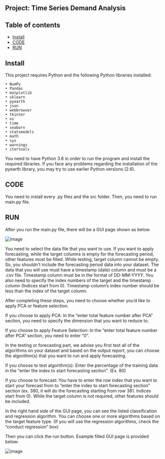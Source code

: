 ## Project: Time Series Demand Analysis
## Table of contents
* [Install](#Install)
* [CODE](#CODE)
* [RUN](#RUN)

## Install
This project requires Python and the following Python libraries installed:
    
    • NumPy
    • Pandas    
    • matplotlib
    • sklearn
    • pyearth
    • json
    • webbrowser
    • tkinter
    • os
    • time
    • seaborn
    • statsmodels
    • math
    • sys
    • warnings
    • itertools
You need to have Python 3.6 in order to run the program and install the required libraries. If you face any problems regarding the installation of the pyearth library, you may try to use earlier Python versions (2.6). 
	
## CODE
You need to install every .py files and the src folder. Then, you need to run main.py file. 
	
## RUN
After you run the main.py file, there will be a GUI page shown as below.

![image](https://user-images.githubusercontent.com/56449035/80843423-f409ca80-8c0c-11ea-89bc-dd7dd82faf4c.png)

 
You need to select the data file that you want to use. If you want to apply forecasting, while the target columns is empty for the forecasting period, other features must be filled. While testing, target column cannot be empty. So, you shouldn’t include the forecasting period data into your dataset. The data that you will use must have a timestamp (date) column and must be a .csv file. Timestamp column must be in the format of DD-MM-YYYY. You also need to specify the index numbers of the target and the timestamp column (Indices start from 0). Timestamp column’s index number should be less than the index of the target column. 

After completing these steps, you need to choose whether you’d like to apply PCA or feature selection.

If you choose to apply PCA: In the “enter total feature number after PCA” section, you need to specify the dimension that you want to reduce to.

If you choose to apply Feature Selection: In the “enter total feature number after PCA” section, you need to enter “0”. 

In the testing or forecasting part, we advise you first test all of the algorithms on your dataset and based on the output report, you can choose the algorithm(s) that you want to run and apply forecasting. 

If you choose to test algorithm(s): Enter the percentage of the training data in the “enter the index to start forecasting section”. (Ex. 80)

If you choose to forecast: You have to enter the row index that you want to start your forecast from to “enter the index to start forecasting section” section (ex. 380, it will do the forecasting starting from row 381. Indices start from 0). While the target column is not required, other features should be included. 

In the right hand side of the GUI page, you can see the listed classification and regression algorithm. You can choose one or more algorithms based on the target feature type. (If you will use the regression algorithms, check the “conduct regression” box)

Then you can click the run button. Example filled GUI page is provided below:

![image](https://user-images.githubusercontent.com/56449035/80843532-38956600-8c0d-11ea-9a12-5f6cd6be52eb.png)


